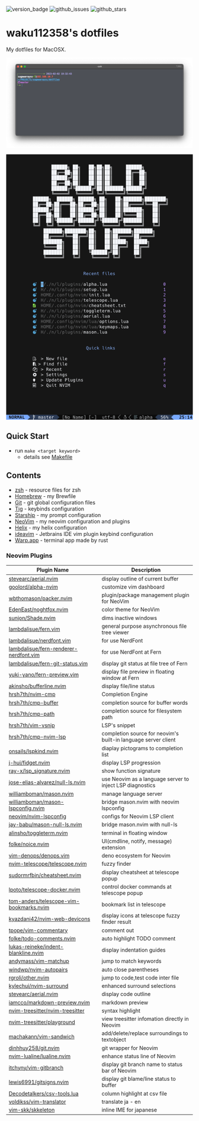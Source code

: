 ![version_badge](https://img.shields.io/badge/version-1.0.0-brightgreen)
![github_issues](https://img.shields.io/github/issues/sugawarayss/dotfiles)
![github_stars](https://img.shields.io/github/stars/sugawarayss/dotfiles?style=social)

# waku112358's dotfiles
My dotfiles for MacOSX.

![prompt.png](images/prompt.png)

![nvim.png](images/nvim.png)

## Quick Start

- run `make <target keyword>`
    - details see [Makefile](./Makefile)

## Contents
- [zsh](https://zsh.sourceforge.io/Doc/Release/zsh_toc.html) - resource files for zsh
- [Homebrew](https://brew.sh/index_ja) - my Brewfile
- [Git](https://git-scm.com/) - git global configuration files
- [Tig](https://github.com/jonas/tig) - keybinds configuration
- [Starship](https://starship.rs/ja-jp/) - my prompt configuration
- [NeoVim](https://neovim.io/doc/user/index.html) - my neovim configuration and plugins
- [Helix](https://helix-editor.com/) - my helix configuration
- [ideavim](https://pleiades.io/help/idea/using-product-as-the-vim-editor.html) - Jetbrains IDE vim plugin keybind configuration
- [Warp.app](https://www.warp.dev/) - terminal app made by rust


### Neovim Plugins

| Plugin Name                                                                                           | Description                                                    |
| ----------------------------------------------------------------------------------------------------- | -------------------------------------------------------------- |
| [stevearc/aerial.nvim](https://github.com/stevearc/aerial.nvim)                                       | display outline of current buffer                              |
| [goolord/alpha-nvim](https://github.com/goolord/alpha-nvim)                                           | customize vim dashboard                                        |
| [wbthomason/packer.nvim](https://github.com/wbthomason/packer.nvim)                                   | plugin/package management plugin for NeoVim                    |
| [EdenEast/noghtfox.nvim](https://github.com/EdenEast/nightfox.nvim)                                   | color theme for NeoVim                                         |
| [sunjon/Shade.nvim](https://github.com/sunjon/Shade.nvim)                                             | dims inactive windows                                          |
| [lambdalisue/fern.vim](https://github.com/lambdalisue/fern.vim)                                       | general purpose asynchronous file tree viewer                  |
| [lambdalisue/nerdfont.vim](https://github.com/lambdalisue/nerdfont.vim)                               | for use NerdFont                                               |
| [lambdalisue/fern-renderer-nerdfont.vim](https://github.com/lambdalisue/fern-renderer-nerdfont.vim)   | for use NerdFont at Fern                                       |
| [lambdalisue/fern-git-status.vim](https://github.com/lambdalisue/fern-git-status.vim)                 | display git status at file tree of Fern                        |
| [yuki-yano/fern-preview.vim](https://github.com/yuki-yano/fern-preview.vim)                           | display file preview in floating window at Fern                |
| [akinsho/bufferline.nvim](https://github.com/akinsho/bufferline.nvim)                                 | display file/line status                                       |
| [hrsh7th/nvim-cmp](https://github.com/hrsh7th/nvim-cmp)                                               | Completion Engine                                              |
| [hrsh7th/cmp-buffer](https://github.com/hrsh7th/cmp-buffer)                                           | completion source for buffer words                             |
| [hrsh7th/cmp-path](https://github.com/hrsh7th/cmp-path)                                               | completion source for filesystem path                          |
| [hrsh7th/vim-vsnip](https://github.com/hrsh7th/vim-vsnip)                                             | LSP's snippet                                                  |
| [hrsh7th/cmp-nvim-lsp](https://github.com/hrsh7th/cmp-nvim-lsp)                                       | completion source for neovim's built-in language server client |
| [onsails/lspkind.nvim](https://github.com/onsails/lspkind.nvim)                                       | diaplay pictograms to completion list                          |
| [j-hui/fidget.nvim](https://github.com/j-hui/fidget.nvim)                                             | display LSP progression                                        |
| [ray-x/lsp_signature.nvim](https://github.com/ray-x/lsp_signature.nvim)                               | show function signature                                        |
| [jose-elias-alvarez/null-ls.nvim](https://github.com/jose-elias-alvarez/null-ls.nvim)                 | use Neovim as a language server to inject LSP diagnostics      |
| [williamboman/mason.nvim](https://github.com/williamboman/mason.nvim)                                 | manage language server                                         |
| [williamboman/mason-lspconfig.nvim](https://github.com/williamboman/mason-lspconfig.nvim)             | bridge mason.nvim with neovim lspconfig                        |
| [neovim/nvim-lspconfig](https://github.com/neovim/nvim-lspconfig)                                     | configs for Neovim LSP client                                  |
| [jay-babu/mason-null-ls.nvim](https://github.com/jay-babu/mason-null-ls.nvim)                         | bridge mason.nvim with null-ls                                 |
| [alinsho/toggleterm.nvim](https://github.com/akinsho/toggleterm.nvim)                                 | terminal in floating window                                    |
| [folke/noice.nvim](https://github.com/folke/noice.nvim)                                               | UI(cmdline, notify, message) extension                         |
| [vim-denops/denops.vim](https://github.com/vim-denops/denops.vim)                                     | deno ecosystem for Neovim                                      |
| [nvim-telescope/telescope.nvim](https://github.com/nvim-telescope/telescope.nvim)                     | fuzzy finder                                                   |
| [sudormrfbin/cheatsheet.nvim](https://github.com/sudormrfbin/cheatsheet.nvim)                         | display cheatsheet at telescope popup                          |
| [lpoto/telescope-docker.nvim](https://github.com/lpoto/telescope-docker.nvim)                         | control docker commands at telescope popup                     |
| [tom-anders/telescope-vim-bookmarks.nvim](https://github.com/tom-anders/telescope-vim-bookmarks.nvim) | bookmark list in telescope                                     |
| [kyazdani42/nvim-web-devicons](https://github.com/nvim-tree/nvim-web-devicons)                        | display icons at telescope fuzzy finder result                 |
| [tpope/vim-commentary](https://github.com/tpope/vim-commentary)                                       | comment out                                                    |
| [folke/todo-comments.nvim](https://github.com/folke/todo-comments.nvim)                               | auto highlight TODO comment                                    |
| [lukas-reineke/indent-blankline.nvim](https://github.com/lukas-reineke/indent-blankline.nvim)         | display indentation guides                                     |
| [andymass/vim-matchup](https://github.com/andymass/vim-matchup)                                       | jump to match keywords                                         |
| [windwp/nvim-autopairs](https://github.com/windwp/nvim-autopairs)                                     | auto close parentheses                                         |
| [rgroli/other.nvim](https://github.com/rgroli/other.nvim)                                             | jump to code,test code inter file                              |
| [kylechui/nvim-surround](https://github.com/kylechui/nvim-surround)                                   | enhanced surround selections                                   |
| [stevearc/aerial.nvim](https://github.com/stevearc/aerial.nvim)                                       | display code outline                                           |
| [iamcco/markdown-preview.nvim](https://github.com/iamcco/markdown-preview.nvim)                       | markdown preview                                               |
| [nvim-treesitter/nvim-treesitter](https://github.com/nvim-treesitter/nvim-treesitter)                 | syntax highlight                                               |
| [nvim-treesitter/playground](https://github.com/nvim-treesitter/playground)                           | view treesitter infomation directly in Neovim                  |
| [machakann/vim-sandwich](https://github.com/machakann/vim-sandwich)                                   | add/delete/replace surroundings to textobject                  |
| [dinhhuy258/git.nvim](https://github.com/dinhhuy258/git.nvim)                                         | git wrapper for Neovim                                         |
| [nvim-lualine/lualine.nvim](https://github.com/nvim-lualine/lualine.nvim)                             | enhance status line of Neovim                                  |
| [itchyny/vim-gitbranch](https://github.com/itchyny/vim-gitbranch)                                     | display git branch name to status bar of Neovim                |
| [lewis6991/gitsigns.nvim](https://github.com/lewis6991/gitsigns.nvim)                                 | display git blame/line status to buffer                        |
| [Decodetalkers/csv-tools.lua](https://github.com/Decodetalkers/csv-tools.lua)                         | column highlight at csv file                                   |
| [voldikss/vim-translator](https://github.com/voldikss/vim-translator)                                 | translate ja - en                                              |
| [vim-skk/skkeleton](https://github.com/vim-skk/skkeleton)                                             | inline IME for japanese                                        |
